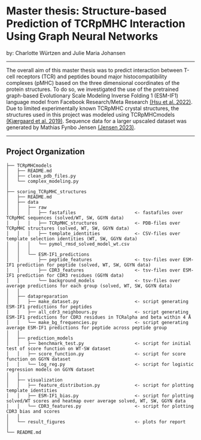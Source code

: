 # Master thesis: Structure-based Prediction of TCRpMHC Interaction Using Graph Neural Networks
by: Charlotte Würtzen and Julie Maria Johansen

------------

The overall aim of this master thesis was to predict interaction between T-cell receptors (TCR) and peptides bound major histocompatibility complexes (pMHC) based on the three dimensional coordinates of the protein structures. To do so, we investigated the use of the pretrained graph-based Evolutionary Scale Modeling Inverse Folding 1 (ESM-IF1) language model from Facebook Research/Meta Research [(Hsu et al. 2022)](https://www.biorxiv.org/content/10.1101/2022.04.10.487779v2). 
Due to limited experimentally known TCRpMHC crystal structures, the structures used in this project was modeled using TCRpMHCmodels [(Kjærgaard et al. 2019)](https://doi.org/10.1038/s41598-019-50932-4). Sequence data for a larger upscaled dataset was generated by Mathias Fynbo Jensen [(Jensen 2023)](https://github.com/mnielLab/Master_MFJ/README.md).

------------

Project Organization
------------

    ├── TCRpMHCmodels
    │   ├── README.md
    │   ├── clean_pdb_files.py
    │   └── complex_modeling.py
    │
    ├── scoring_TCRpMHC_structures
    │   ├── README.md
    │   ├── data
    │   │   ├── raw
    │   │   │   ├── fastafiles                      <- fastafiles over TCRpMHC sequences (solved/WT, SW, GGYN data)
    │   │   │   ├── TCRpMHC_structures              <- PDB-files over TCRpMHC structures (solved, WT, SW, GGYN data)
    │   │   │   ├── template_identities             <- CSV-files over template selection identities (WT, SW, GGYN data)
    │   │   │   └── pymol_rmsd_solved_model_wt.csv
    │   │   │
    │   │   └── ESM-IF1_predictions
    │   │       ├── peptide_features                <- tsv-files over ESM-IF1 prediction for peptide (solved, WT, SW, GGYN data)
    │   │       ├── CDR3_features                   <- tsv-files over ESM-IF1 prediction for CDR3 residues (GGYN data)
    │   │       └── background_models               <- tsv-files over average predictions for each group (solved, WT, SW, GGYN data)
    │   │
    │   ├── datapreparation
    │   │   ├── make_dataset.py                     <- script generating ESM-IF1 predictions for peptides 
    │   │   ├── all_cdr3_neighbours.py              <- script generating ESM-IF1 predictions for CDR3 residues in TCRalpha and beta within 4 Å
    │   │   └── make_bg_frequencies.py              <- script generating average ESM-IF1 predictions for peptide across peptide group 
    │   │
    │   ├── prediction_models
    │   │   ├── benchmark_test.py                   <- script for initial test of score function on WT-SW dataset
    │   │   ├── score_function.py                   <- script for score function on GGYN dataset
    │   │   └── log_reg.py                          <- script for logistic regression models on GGYN dataset
    │   │
    │   ├── visualization  
    │   │   ├── feature_distribution.py             <- script for plotting template identities
    │   │   ├── ESM-IF1_bias.py                     <- script for plotting solved/WT scores and heatmap over average solved, WT, SW, GGYN data  
    │   │   └── CDR3_features.py                    <- script for plotting CDR3 bias and scores
    │   │
    │   └── result_figures                          <- plots for report
    │
    └── README.md
    

